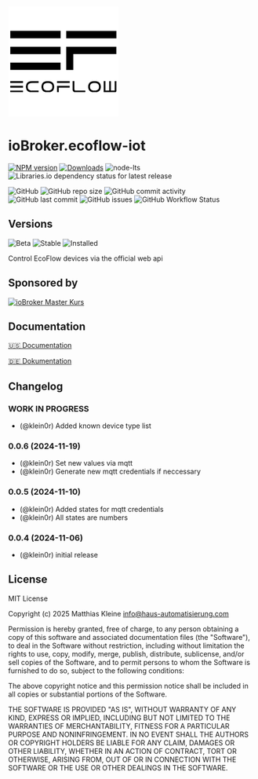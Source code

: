 ![Logo](admin/ecoflow-iot.png)

# ioBroker.ecoflow-iot

[![NPM version](https://img.shields.io/npm/v/iobroker.ecoflow-iot?style=flat-square)](https://www.npmjs.com/package/iobroker.ecoflow-iot)
[![Downloads](https://img.shields.io/npm/dm/iobroker.ecoflow-iot?label=npm%20downloads&style=flat-square)](https://www.npmjs.com/package/iobroker.ecoflow-iot)
![node-lts](https://img.shields.io/node/v-lts/iobroker.ecoflow-iot?style=flat-square)
![Libraries.io dependency status for latest release](https://img.shields.io/librariesio/release/npm/iobroker.ecoflow-iot?label=npm%20dependencies&style=flat-square)

![GitHub](https://img.shields.io/github/license/klein0r/iobroker.ecoflow-iot?style=flat-square)
![GitHub repo size](https://img.shields.io/github/repo-size/klein0r/iobroker.ecoflow-iot?logo=github&style=flat-square)
![GitHub commit activity](https://img.shields.io/github/commit-activity/m/klein0r/iobroker.ecoflow-iot?logo=github&style=flat-square)
![GitHub last commit](https://img.shields.io/github/last-commit/klein0r/iobroker.ecoflow-iot?logo=github&style=flat-square)
![GitHub issues](https://img.shields.io/github/issues/klein0r/iobroker.ecoflow-iot?logo=github&style=flat-square)
![GitHub Workflow Status](https://img.shields.io/github/actions/workflow/status/klein0r/iobroker.ecoflow-iot/test-and-release.yml?branch=main&logo=github&style=flat-square)

## Versions

![Beta](https://img.shields.io/npm/v/iobroker.ecoflow-iot.svg?color=red&label=beta)
![Stable](http://iobroker.live/badges/ecoflow-iot-stable.svg)
![Installed](http://iobroker.live/badges/ecoflow-iot-installed.svg)

Control EcoFlow devices via the official web api

## Sponsored by

[![ioBroker Master Kurs](https://haus-automatisierung.com/images/ads/ioBroker-Kurs.png)](https://haus-automatisierung.com/iobroker-kurs/?refid=iobroker-ecoflow-iot)

## Documentation

[🇺🇸 Documentation](./docs/en/README.md)

[🇩🇪 Dokumentation](./docs/de/README.md)

## Changelog
<!--
    Placeholder for the next version (at the beginning of the line):
    ### **WORK IN PROGRESS**
-->
### **WORK IN PROGRESS**

* (@klein0r) Added known device type list

### 0.0.6 (2024-11-19)

* (@klein0r) Set new values via mqtt
* (@klein0r) Generate new mqtt credentials if neccessary

### 0.0.5 (2024-11-10)

* (@klein0r) Added states for mqtt credentials
* (@klein0r) All states are numbers

### 0.0.4 (2024-11-06)

* (@klein0r) initial release

## License

MIT License

Copyright (c) 2025 Matthias Kleine <info@haus-automatisierung.com>

Permission is hereby granted, free of charge, to any person obtaining a copy
of this software and associated documentation files (the "Software"), to deal
in the Software without restriction, including without limitation the rights
to use, copy, modify, merge, publish, distribute, sublicense, and/or sell
copies of the Software, and to permit persons to whom the Software is
furnished to do so, subject to the following conditions:

The above copyright notice and this permission notice shall be included in all
copies or substantial portions of the Software.

THE SOFTWARE IS PROVIDED "AS IS", WITHOUT WARRANTY OF ANY KIND, EXPRESS OR
IMPLIED, INCLUDING BUT NOT LIMITED TO THE WARRANTIES OF MERCHANTABILITY,
FITNESS FOR A PARTICULAR PURPOSE AND NONINFRINGEMENT. IN NO EVENT SHALL THE
AUTHORS OR COPYRIGHT HOLDERS BE LIABLE FOR ANY CLAIM, DAMAGES OR OTHER
LIABILITY, WHETHER IN AN ACTION OF CONTRACT, TORT OR OTHERWISE, ARISING FROM,
OUT OF OR IN CONNECTION WITH THE SOFTWARE OR THE USE OR OTHER DEALINGS IN THE
SOFTWARE.